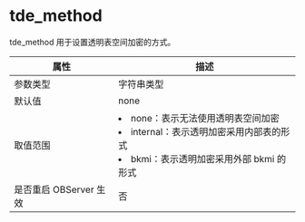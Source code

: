 tde_method 
===============================

tde_method 用于设置透明表空间加密的方式。


|      **属性**      |                                                                                                **描述**                                                                                                |
|------------------|------------------------------------------------------------------------------------------------------------------------------------------------------------------------------------------------------|
| 参数类型             | 字符串类型                                                                                                                                                                                                |
| 默认值              | none                                                                                                                                                                                                 |
| 取值范围             | <li> none：表示无法使用透明表空间加密   <li> internal：表示透明加密采用内部表的形式   <li> bkmi：表示透明加密采用外部 bkmi 的形式    |
| 是否重启 OBServer 生效 | 否                                                                                                                                                                                                    |


